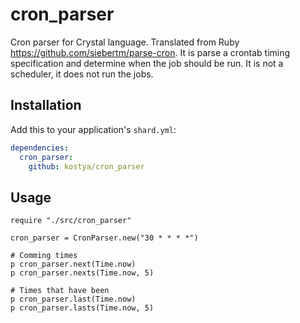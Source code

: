 # cron_parser

Cron parser for Crystal language. Translated from Ruby https://github.com/siebertm/parse-cron. It is parse a crontab timing specification and determine when the job should be run. It is not a scheduler, it does not run the jobs.

## Installation


Add this to your application's `shard.yml`:

```yaml
dependencies:
  cron_parser:
    github: kostya/cron_parser
```


## Usage


```crystal
require "./src/cron_parser"

cron_parser = CronParser.new("30 * * * *")

# Comming times
p cron_parser.next(Time.now)
p cron_parser.nexts(Time.now, 5)

# Times that have been
p cron_parser.last(Time.now)
p cron_parser.lasts(Time.now, 5)
```

